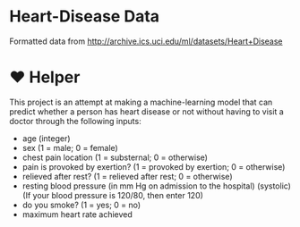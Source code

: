 # Heart-Disease Data
Formatted data from http://archive.ics.uci.edu/ml/datasets/Heart+Disease

# :heart: Helper
This project is an attempt at making a machine-learning model that can predict whether a person has heart disease or not without having to visit a doctor through the following inputs:
* age (integer)
* sex (1 = male; 0 = female)
* chest pain location (1 = substernal; 0 = otherwise) 
* pain is provoked by exertion? (1 = provoked by exertion; 0 = otherwise)
* relieved after rest? (1 = relieved after rest; 0 = otherwise) 
* resting blood pressure (in mm Hg on admission to the hospital) (systolic) (If your blood pressure is 120/80, then enter 120)
* do you smoke? (1 = yes; 0 = no)
* maximum heart rate achieved
